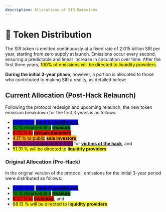 ```yaml
---
description: Allocations of SIR Emissions
---
```


# 🍰 Token Distribution

The SIR token is emitted continuously at a fixed rate of 2.015 billion SIR per year, starting from zero supply at launch. Emissions occur every second, ensuring a predictable and linear increase in circulation over time. After the first three years, <mark style="background-color:yellow;">100% of emissions will be directed to liquidity providers</mark>.

**During the initial 3-year phase**, however, a portion is allocated to those who contributed to making SIR a reality, as detailed below:

## Current Allocation (Post-Hack Relaunch)

Following the protocol redesign and upcoming relaunch, the new token emission breakdown for the first 3 years is as follows:

* <mark style="background-color:blue;">13.65 % to</mark> <mark style="background-color:blue;"></mark><mark style="background-color:blue;">**team & contributors**</mark>,
* <mark style="background-color:green;">10 % reserved in a</mark> <mark style="background-color:green;"></mark><mark style="background-color:green;">**treasury**</mark>
* <mark style="background-color:red;">8.22 % to</mark> <mark style="background-color:red;"></mark><mark style="background-color:red;">**presale investors**</mark>
* <mark style="background-color:orange;">4.17 % to public</mark> <mark style="background-color:orange;"></mark><mark style="background-color:orange;">**sale investors**</mark>,
* <mark style="background-color:purple;">12 % to a compensation fund</mark> for [**victims of the hack**](../exploit-and-relaunch.md), and
* <mark style="background-color:yellow;">51.31 % will be directed to</mark>  <mark style="background-color:yellow;"></mark><mark style="background-color:yellow;">**liquidity providers**</mark>

### Original Allocation (Pre-Hack)

In the original version of the protocol, emissions for the initial 3-year period were distributed as follows:

* <mark style="background-color:blue;">13.65 % to</mark> <mark style="background-color:blue;"></mark><mark style="background-color:blue;">**team & contributors**</mark>,
* <mark style="background-color:green;">10 % reserved in a</mark> <mark style="background-color:green;"></mark><mark style="background-color:green;">**treasury**</mark>
* <mark style="background-color:red;">8.22 % to</mark> <mark style="background-color:red;"></mark><mark style="background-color:red;">**investors**</mark>, and
* <mark style="background-color:yellow;">68.13 % will be directed to</mark>  <mark style="background-color:yellow;"></mark><mark style="background-color:yellow;">**liquidity providers**</mark>
